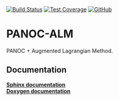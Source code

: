 [![Build Status](https://github.com/tttapa/PANOC-ALM/workflows/CI%20Tests/badge.svg)](https://github.com/tttapa/PANOC-ALM/actions)
[![Test Coverage](https://img.shields.io/endpoint?url=https://tttapa.github.io/PANOC-ALM/Coverage/shield.io.coverage.json)](https://tttapa.github.io/PANOC-ALM/Coverage/index.html)
[![GitHub](https://img.shields.io/github/stars/tttapa/PANOC-ALM?label=GitHub&logo=github)](https://github.com/tttapa/PANOC-ALM)


# PANOC-ALM

PANOC + Augmented Lagrangian Method.

## Documentation

[**Sphinx documentation**](https://tttapa.github.io/PANOC-ALM/Sphinx/index.html)  
[**Doxygen documentation**](https://tttapa.github.io/PANOC-ALM/Doxygen/index.html)  
<!-- [**Installation** (C++)](https://tttapa.github.io/PANOC-ALM/Doxygen/installation.html)   -->
<!-- [**Examples**](https://tttapa.github.io/PANOC-ALM/Doxygen/examples.html)   -->
<!-- [**Documentation**](https://tttapa.github.io/PANOC-ALM/Doxygen/index.html)   -->
